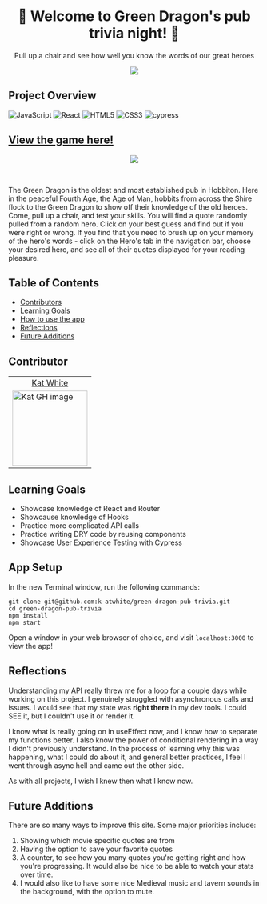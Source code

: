 <h1 align="center"> 🐉 Welcome to Green Dragon's pub trivia night! 🐉 </h1>

<p align="center">Pull up a chair and see how well you know the words of our great heroes</p>

<p align="center"><img src="https://user-images.githubusercontent.com/49215782/128087755-4f08df58-4236-40fa-97c1-f439c8ad10cb.png"></p>


## Project Overview

  ![JavaScript](https://img.shields.io/badge/javascript-%23323330.svg?style=for-the-badge&logo=javascript&logoColor=%23F7DF1E)
  ![React](https://img.shields.io/badge/react-%2320232a.svg?style=for-the-badge&logo=react&logoColor=%2361DAFB)
  ![HTML5](https://img.shields.io/badge/html5-%23E34F26.svg?style=for-the-badge&logo=html5&logoColor=white)
  ![CSS3](https://img.shields.io/badge/css3-%231572B6.svg?style=for-the-badge&logo=css3&logoColor=white)
  ![cypress](https://img.shields.io/badge/-cypress-%23E5E5E5?style=for-the-badge&logo=cypress&logoColor=058a5e)
  
  

## [View the game here!](https://green-dragon-pub-trivia.herokuapp.com/trivia)
<p align="center"><img src=https://media.giphy.com/media/ytLsgypRyRZkbMHxxD/giphy.gif ></p>

<!-- <p align="center"><img src=RESPONSIVE
 ></p> -->

<br>

The Green Dragon is the oldest and most established pub in Hobbiton. Here in the peaceful Fourth Age, the Age of Man, hobbits from across the Shire flock to the Green Dragon to show off their knowledge of the old heroes. Come, pull up a chair, and test your skills. You will find a quote randomly pulled from a random hero. Click on your best guess and find out if you were right or wrong. If you find that you need to brush up on your memory of the hero's words - click on the Hero's tab in the navigation bar, choose your desired hero, and see all of their quotes displayed for your reading pleasure.

 
## Table of Contents

- [Contributors](https://github.com/k-atwhite/green-dragon-pub-trivia/blob/main/README.md#contributor)
- [Learning Goals](https://github.com/k-atwhite/green-dragon-pub-trivia/blob/main/README.md#learning-goals)
- [How to use the app](https://github.com/k-atwhite/green-dragon-pub-trivia/blob/main/README.md#app-setup)
- [Reflections](https://github.com/k-atwhite/green-dragon-pub-trivia/blob/main/README.md#reflections)
- [Future Additions](https://github.com/k-atwhite/green-dragon-pub-trivia/blob/main/README.md#future-additions--reflections)
 
## Contributor
<table>
  <tr>
    <td align="center"> <a href="https://github.com/k-atwhite">Kat White</td>
  </tr>
    <td><img src="https://avatars.githubusercontent.com/u/49215782?v=4" alt="Kat GH image" width="150" height="auto" /></td>
</table>

## Learning Goals

- Showcase knowledge of React and Router
- Showcause knowledge of Hooks
- Practice more complicated API calls
- Practice writing DRY code by reusing components
- Showcase User Experience Testing with Cypress


## App Setup

In the new Terminal window, run the following commands:


`git clone git@github.com:k-atwhite/green-dragon-pub-trivia.git`  
`cd green-dragon-pub-trivia`  
`npm install`  
`npm start`  

Open a window in your web browser of choice, and visit `localhost:3000` to view the app!

## Reflections
Understanding my API really threw me for a loop for a couple days while working on this project. I genuinely struggled with asynchronous calls and issues. I would see that my state was **right there** in my dev tools. I could SEE it, but I couldn't use it or render it. 

I know what is really going on in useEffect now, and I know how to separate my functions better. I also know the power of conditional rendering in a way I didn't previously understand. In the process of learning why this was happening, what I could do about it, and general better practices, I feel I went through async hell and came out the other side.

As with all projects, I wish I knew then what I know now.

## Future Additions

There are so many ways to improve this site. Some major priorities include:

1. Showing which movie specific quotes are from
2. Having the option to save your favorite quotes
3. A counter, to see how you many quotes you're getting right and how you're progressing. It would also be nice to be able to watch your stats over time.
4. I would also like to have some nice Medieval music and tavern sounds in the background, with the option to mute. 
